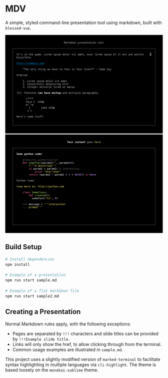 # MDV

A simple, styled command-line presentation tool using markdown, built with `blessed-vue`.

![MDV: markdown presentation tool screenshot](./screen0.png)
![MDV: markdown presentation tool screenshot](./screen1.png)

## Build Setup

```bash
# Install dependencies
npm install

# Example of a presentation
npm run start sample.md

# Example of a flat markdown file
npm run start sample2.md
```

## Creating a Presentation

Normal Markdown rules apply, with the following exceptions:
- Pages are separated by `!!!` characters and slide titles can be provided by `!!!Example slide title.`
- Links will only show the href, to allow clicking through from the terminal.
- Common usage examples are illustrated in `sample.md`.

This project uses a slightly modified version of `marked-terminal` to facilitate syntax highlighting in multiple languages via `cli-highlight`. The theme is based loosely on the `monokai-sublime` theme.
